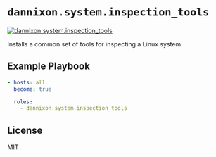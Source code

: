 # `dannixon.system.inspection_tools`

[![dannixon.system.inspection_tools](https://github.com/DanNixon/ansible-system/actions/workflows/inspection_tools.yml/badge.svg?branch=main)](https://github.com/DanNixon/ansible-system/actions/workflows/inspection_tools.yml)

Installs a common set of tools for inspecting a Linux system.

## Example Playbook

```yaml
- hosts: all
  become: true

  roles:
    - dannixon.system.inspection_tools
```

## License

MIT
